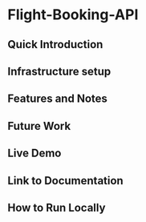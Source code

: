 # Flight-Booking-API


## Quick Introduction

## Infrastructure setup

## Features and Notes

## Future Work

## Live Demo

## Link to Documentation

## How to Run Locally